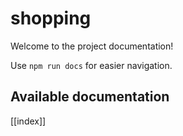 # shopping

Welcome to the project documentation!

Use `npm run docs` for easier navigation.

## Available documentation

[[index]]
